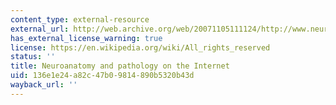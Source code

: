 ```yaml
---
content_type: external-resource
external_url: http://web.archive.org/web/20071105111124/http://www.neuropat.dote.hu/
has_external_license_warning: true
license: https://en.wikipedia.org/wiki/All_rights_reserved
status: ''
title: Neuroanatomy and pathology on the Internet
uid: 136e1e24-a82c-47b0-9814-890b5320b43d
wayback_url: ''
---
```

